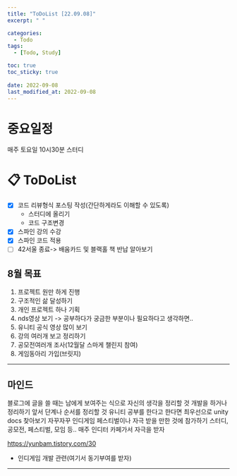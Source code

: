 ```yaml
---
title: "ToDoList [22.09.08]"
excerpt: " "

categories:
  - Todo
tags:
  - [Todo, Study]

toc: true
toc_sticky: true
 
date: 2022-09-08
last_modified_at: 2022-09-08
---
```


# 중요일정

매주 토요일 10시30분 스터디

# 📋 ToDoList  

- [x] 코드 리뷰형식 포스팅 작성(간단하게라도 이해할 수 있도록)
  - 스터디에 올리기
  - 코드 구조변경
- [x] 스파인 강의 수강
- [x] 스파인 코드 적용
- [ ] 42서울 종료-> 배움카드 및 블랙홀 책 반납 알아보기

## 8월 목표  
  
1. 프로젝트 원만 하게 진행
2. 구조적인 삶 달성하기
3. 개인 프로젝트 하나 기획
4. nds영상 보기 -> 공부하다가 궁금한 부분이나 필요하다고 생각하면..
5. 유니티 공식 영상 많이 보기
6. 강의 여러개 보고 정리하기
7. 공모전여러개 조사(12월달 스마게 챌린지 참여)
8. 게임동아리 가입(브릿지)

---

## 마인드

블로그에 글을 쓸 때는 남에게 보여주는 식으로 자신의 생각을 정리할 것
개발을 하거나 정리하기 앞서 단계나 순서를 정리할 것
유니티 공부를 한다고 한다면 최우선으로 unity docs 찾아보기
자꾸자꾸 인디게임 페스티벌이나 자극 받을 만한 것에 참가하기
스터디, 공모전, 페스티벌, 모임 등..
매주 인디터 카페가서 자극을 받자

https://yunbam.tistory.com/30
- 인디게임 개발 관련(여기서 동기부여를 받자)

---
